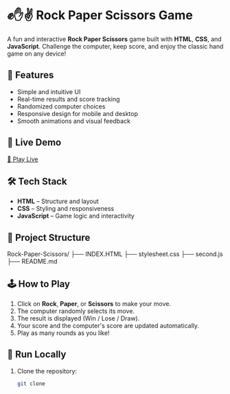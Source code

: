 # ✊✋✌️ Rock Paper Scissors Game

A fun and interactive **Rock Paper Scissors** game built with **HTML**, **CSS**, and **JavaScript**. Challenge the computer, keep score, and enjoy the classic hand game on any device!

## 🎯 Features

- Simple and intuitive UI  
- Real-time results and score tracking  
- Randomized computer choices  
- Responsive design for mobile and desktop  
- Smooth animations and visual feedback

## 🚀 Live Demo

[🔗 Play Live]()  


## 🛠️ Tech Stack

- **HTML** – Structure and layout  
- **CSS** – Styling and responsiveness  
- **JavaScript** – Game logic and interactivity  

## 📁 Project Structure

Rock-Paper-Scissors/
├── INDEX.HTML
├── stylesheet.css
├── second.js
├── README.md



## 🕹️ How to Play

1. Click on **Rock**, **Paper**, or **Scissors** to make your move.
2. The computer randomly selects its move.
3. The result is displayed (Win / Lose / Draw).
4. Your score and the computer's score are updated automatically.
5. Play as many rounds as you like!

## 🧪 Run Locally

1. Clone the repository:
   ```bash
   git clone 
